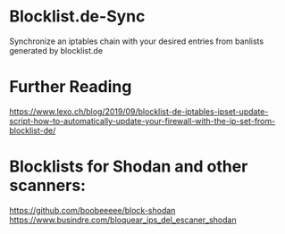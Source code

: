 # Blocklist.de-Sync
Synchronize an iptables chain with your desired entries from banlists generated by blocklist.de

# Further Reading
https://www.lexo.ch/blog/2019/09/blocklist-de-iptables-ipset-update-script-how-to-automatically-update-your-firewall-with-the-ip-set-from-blocklist-de/

# Blocklists for Shodan and other scanners:
https://github.com/boobeeeee/block-shodan
https://www.busindre.com/bloquear_ips_del_escaner_shodan
